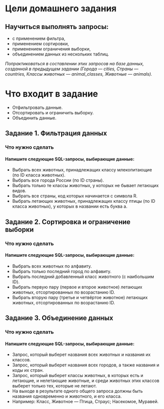 # Цели домашнего задания
## Научиться выполнять запросы:
* с применением фильтра,
* применением сортировки,
* применением ограничения выборки,
* объединением данных из нескольких таблиц.

_Попрактиковаться в составлении этих запросов на базе данных, созданной в предыдущем задании (Города — cities, Страны — countries, Классы животных — animal_classes, Животные — animals)._


# Что входит в задание
* Отфильтровать данные.
* Отсортировать и ограничить выборку.
* Объединить данные.


## Задание 1. Фильтрация данных


### Что нужно сделать
#### Напишите следующие SQL-запросы, выбирающие данные:

* Выбрать всех животных, принадлежащих классу млекопитающие (по ID класса животных).
* Выбрать все города России (по ID страны).
* Выбрать только те классы животных, у которых не бывает летающих видов.
* Выбрать все страны, код которых начинается с символа R.
* Выбрать летающих животных, принадлежащих классу птицы (по ID класса животных), у которых в названии есть буква а.

## Задание 2. Сортировка и ограничение выборки

### Что нужно сделать
#### Напишите следующие SQL-запросы, выбирающие данные:

* Выбрать всех животных по алфавиту.
* Выбрать только последний город по алфавиту.
* Выбрать последний добавленный класс животного (с наибольшим ID).
* Выбрать первую пару (первое и второе животное) летающих животных, отсортированных по возрастанию ID.
* Выбрать вторую пару (третье и четвёртое животное) летающих животных, отсортированных по возрастанию ID.


## Задание 3. Объединение данных

### Что нужно сделать
#### Напишите следующие SQL-запросы, выбирающие данные:

* Запрос, который выберет названия всех животных и названия их классов.
* Запрос, который выберет названия всех городов, а также названия и коды их стран.
* Запрос, который выберет классы животных, в которых есть и летающие, и нелетающие животные, и среди животных этих классов выберет только тех, которые не летают.
* На выходе в результате одного общего запроса должны быть названия одновременно и животного, и его класса.
* Например: Класс, Животное — Птица, Страус; Насекомое, Муравей. 